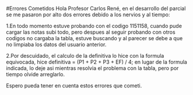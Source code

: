 #Errores Cometidos
Hola Profesor Carlos René, en el desarrollo del parcial se me pasaron por alto dos errores debido a los nervios y al tiempo:

1.En todo momento estuve probando con el codigo 1151158, cuando pude cargar las notas subi todo, pero despues al seguir probando con otros codigos no cargaba la tabla, estuve buscando y al parecer se debe a que no limpiaba los datos del usuario anterior.

2.Por descuidado, el calculo de la definitiva lo hice con la formula equivocada, hice definitiva = (P1 + P2 + P3 + EF) / 4; en lugar de la formula indicada, lo deje asi mientras resolvia el problema con la tabla, pero por tiempo olvide arreglarlo.

Espero pueda tener en cuenta estos errores que cometi.

